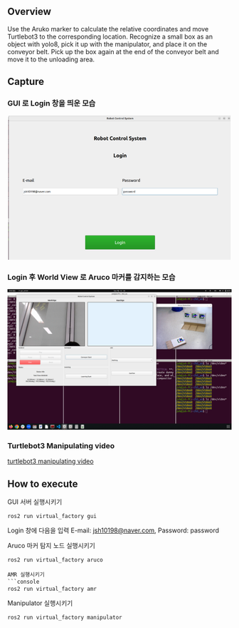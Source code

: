 ## Overview
Use the Aruko marker to calculate the relative coordinates and move Turtlebot3 to the corresponding location. Recognize a small box as an object with yolo8, pick it up with the manipulator, and place it on the conveyor belt. Pick up the box again at the end of the conveyor belt and move it to the unloading area. 

## Capture

### GUI 로 Login 창을 띄운 모습
<p align="center">
  <img src="capture/login.png" alt="Login" width="500"> 
</p>

### Login 후 World View 로 Aruco 마커를 감지하는 모습
<p align="center">
 <img src="capture/aruco_detecting.png" alt="Aruco Detecting" width="800">
</p>

### Turtlebot3 Manipulating video
[turtlebot3 manipulating video](capture/manipulating.mp4)

## How to execute

GUI 서버 실행시키기
```console
ros2 run virtual_factory gui
```
Login 창에 다음을 입력
E-mail: jsh10198@naver.com,   Password: password

Aruco 마커 탐지 노드 실행시키기
```console
ros2 run virtual_factory aruco

AMR 실행시키기
```console
ros2 run virtual_factory amr
```

Manipulator 실행시키기
```console
ros2 run virtual_factory manipulator
```
